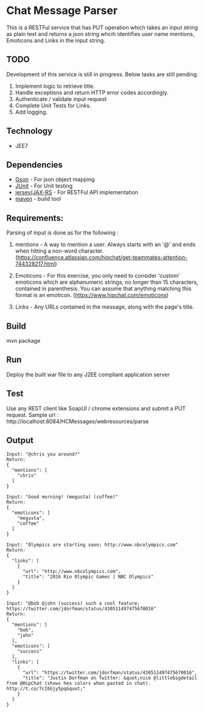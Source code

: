 # Chat Message Parser

This is a RESTFul service that has PUT operation which takes an input string as plain text and returns a json string whcih identifies user name mentions, Emoticons and Links in the input string. 

TODO
------------------

Development of this  service is still in progress. Below tasks are still pending.
1. Implement logic to retrieve title.
2. Handle exceptions and return HTTP error codes accordingly.
3. Authenticate / validate input request
4. Complete Unit Tests for Links.
5. Add logging.


Technology
-------------------
* JEE7

Dependencies
-------------------
* [Gson](https://code.google.com/p/google-gson/) - For json object mapping 
* [JUnit](https://junit.org/junit5/) - For Unit testing 
* [jersey(JAX-RS](https://jersey.github.io/) - For RESTFul API implementation
* [maven](https://maven.apache.org/) - build tool

Requirements:
------------------ 

Parsing of input is done as for the following :

1. mentions - A way to mention a user. Always starts with an '@' and ends when hitting a non-word character. (https://confluence.atlassian.com/hipchat/get-teammates-attention-744328217.html)

2. Emoticons - For this exercise, you only need to consider 'custom' emoticons which are alphanumeric strings, no longer than 15 characters, contained in parenthesis. You can assume that anything matching this format is an emoticon. (https://www.hipchat.com/emoticons)

3. Links - Any URLs contained in the message, along with the page's title.

Build
----------------

mvn package

Run 
---------------

Deploy the built war file to any J2EE compliant application server

Test
--------------

Use any REST client like SoapUI / chrome extensions and submit a PUT request. 
Sample url : http://localhost:8084/HCMessages/webresources/parse

Output
---------

    Input: "@chris you around?"
    Return:
    {
      "mentions": [
        "chris"
      ]
    }

    Input: "Good morning! (megusta) (coffee)"
    Return:
    {
      "emoticons": [
        "megusta",
        "coffee"
      ]
    }

    Input: "Olympics are starting soon; http://www.nbcolympics.com"
    Return:
    {
      "links": [
        {
          "url": "http://www.nbcolympics.com",
          "title": "2016 Rio Olympic Games | NBC Olympics"
        }
      ]
    }

    Input: "@bob @john (success) such a cool feature; https://twitter.com/jdorfman/status/430511497475670016"
    Return:
    {
      "mentions": [
        "bob",
        "john"
      ],
      "emoticons": [
        "success"
      ],
      "links": [
        {
          "url": "https://twitter.com/jdorfman/status/430511497475670016",
          "title": "Justin Dorfman on Twitter: &quot;nice @littlebigdetail from @HipChat (shows hex colors when pasted in chat). http://t.co/7cI6Gjy5pq&quot;"
        }
      ]
    }
